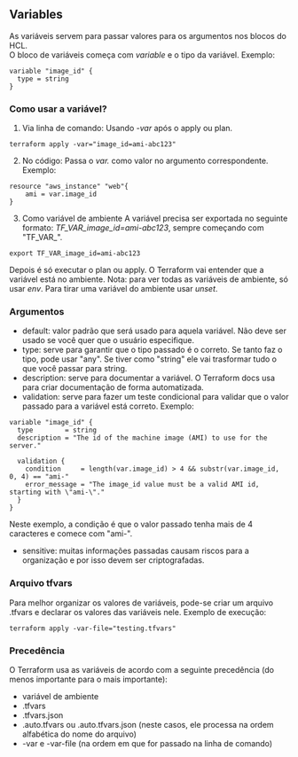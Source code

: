 ## Variables

As variáveis servem para passar valores para os argumentos nos blocos do HCL.  
O bloco de variáveis começa com *variable* e o tipo da variável.
Exemplo:
```
variable "image_id" {
  type = string
}
```
### Como usar a variável?
1. Via linha de comando:
Usando *-var* após o apply ou plan.
```
terraform apply -var="image_id=ami-abc123"
```
2. No código:
Passa o *var.<tipo-da-variavel>* como valor no argumento correspondente.
Exemplo:
```
resource "aws_instance" "web"{
    ami = var.image_id
}
```
3. Como variável de ambiente
A variável precisa ser exportada no seguinte formato:
*TF_VAR_image_id=ami-abc123*, sempre começando com "TF_VAR_".
```
export TF_VAR_image_id=ami-abc123
```
Depois é só executar o plan ou apply. O Terraform vai entender que a variável está no ambiente.
Nota: para ver todas as variáveis de ambiente, só usar *env*. Para tirar uma variável do ambiente usar *unset*.

### Argumentos
- default: valor padrão que será usado para aquela variável. Não deve ser usado se você quer que o usuário especifique.  
- type: serve para garantir que o tipo passado é o correto. Se tanto faz o tipo, pode usar "any".  Se tiver como "string" ele vai trasformar tudo o que você passar para string.  
- description: serve para documentar a variável.  O Terraform docs usa para criar documentação de forma automatizada.  
- validation: serve para fazer um teste condicional para validar que o valor passado para a variável está correto. 
Exemplo:
```
variable "image_id" {
  type        = string
  description = "The id of the machine image (AMI) to use for the server."

  validation {
    condition     = length(var.image_id) > 4 && substr(var.image_id, 0, 4) == "ami-"
    error_message = "The image_id value must be a valid AMI id, starting with \"ami-\"."
  }
}
```
Neste exemplo, a condição é que o valor passado tenha mais de 4 caracteres e comece com "ami-". 
- sensitive: muitas informações passadas causam riscos para a organização e por isso devem ser criptografadas.  
### Arquivo tfvars
Para melhor organizar os valores de variáveis, pode-se criar um arquivo .tfvars e declarar os valores das variáveis nele. Exemplo de execução:
```
terraform apply -var-file="testing.tfvars"
```
### Precedência
O Terraform usa as variáveis de acordo com a seguinte precedência (do menos importante para o mais importante):
- variável de ambiente
- .tfvars
- .tfvars.json
- .auto.tfvars ou .auto.tfvars.json (neste casos, ele processa na ordem alfabética do nome do arquivo)
- -var e -var-file (na ordem em que for passado na linha de comando)
